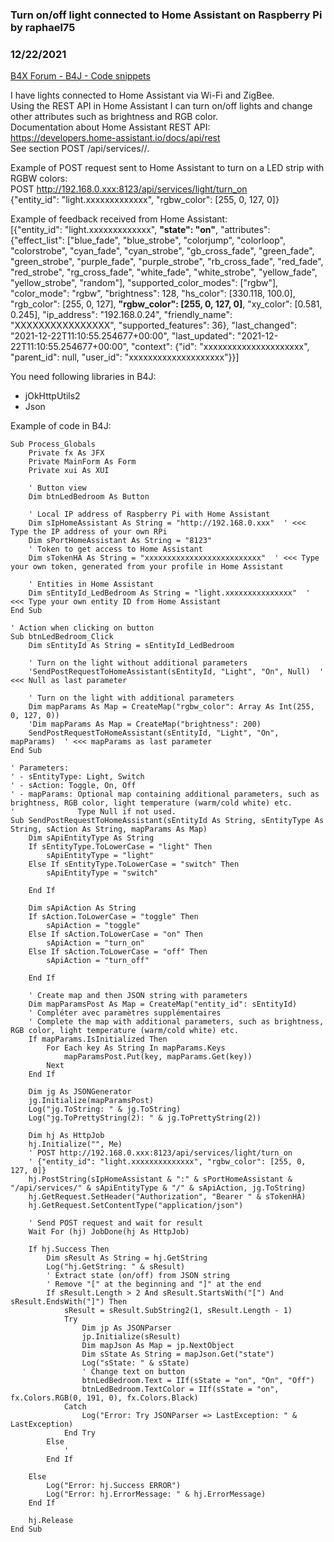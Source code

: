 ### Turn on/off light connected to Home Assistant on Raspberry Pi by raphael75
### 12/22/2021
[B4X Forum - B4J - Code snippets](https://www.b4x.com/android/forum/threads/137054/)

I have lights connected to Home Assistant via Wi-Fi and ZigBee.  
Using the REST API in Home Assistant I can turn on/off lights and change other attributes such as brightness and RGB color.  
Documentation about Home Assistant REST API:  
<https://developers.home-assistant.io/docs/api/rest>  
See section POST /api/services/<domain>/<service>.  
  
Example of POST request sent to Home Assistant to turn on a LED strip with RGBW colors:  
POST <http://192.168.0.xxx:8123/api/services/light/turn_on>  
{"entity\_id": "light.xxxxxxxxxxxxx", "rgbw\_color": [255, 0, 127, 0]}  
  
Example of feedback received from Home Assistant:  
[{"entity\_id": "light.xxxxxxxxxxxxx", **"state": "on"**, "attributes": {"effect\_list": ["blue\_fade", "blue\_strobe", "colorjump", "colorloop", "colorstrobe", "cyan\_fade", "cyan\_strobe", "gb\_cross\_fade", "green\_fade", "green\_strobe", "purple\_fade", "purple\_strobe", "rb\_cross\_fade", "red\_fade", "red\_strobe", "rg\_cross\_fade", "white\_fade", "white\_strobe", "yellow\_fade", "yellow\_strobe", "random"], "supported\_color\_modes": ["rgbw"], "color\_mode": "rgbw", "brightness": 128, "hs\_color": [330.118, 100.0], "rgb\_color": [255, 0, 127], **"rgbw\_color": [255, 0, 127, 0]**, "xy\_color": [0.581, 0.245], "ip\_address": "192.168.0.24", "friendly\_name": "XXXXXXXXXXXXXXXX", "supported\_features": 36}, "last\_changed": "2021-12-22T11:10:55.254677+00:00", "last\_updated": "2021-12-22T11:10:55.254677+00:00", "context": {"id": "xxxxxxxxxxxxxxxxxxxxx", "parent\_id": null, "user\_id": "xxxxxxxxxxxxxxxxxxxx"}}]  
  
You need following libraries in B4J:  
- jOkHttpUtils2  
- Json  
  
Example of code in B4J:  

```B4X
Sub Process_Globals  
    Private fx As JFX  
    Private MainForm As Form  
    Private xui As XUI  
   
    ' Button view  
    Dim btnLedBedroom As Button  
   
    ' Local IP address of Raspberry Pi with Home Assistant  
    Dim sIpHomeAssistant As String = "http://192.168.0.xxx"  ' <<< Type the IP address of your own RPi  
    Dim sPortHomeAssistant As String = "8123"  
    ' Token to get access to Home Assistant  
    Dim sTokenHA As String = "xxxxxxxxxxxxxxxxxxxxxxxxxx"  ' <<< Type your own token, generated from your profile in Home Assistant  
   
    ' Entities in Home Assistant  
    Dim sEntityId_LedBedroom As String = "light.xxxxxxxxxxxxxxx"  ' <<< Type your own entity ID from Home Assistant  
End Sub  
  
' Action when clicking on button  
Sub btnLedBedroom_Click  
    Dim sEntityId As String = sEntityId_LedBedroom  
   
    ' Turn on the light without additional parameters  
    'SendPostRequestToHomeAssistant(sEntityId, "Light", "On", Null)  ' <<< Null as last parameter  
   
    ' Turn on the light with additional parameters  
    Dim mapParams As Map = CreateMap("rgbw_color": Array As Int(255, 0, 127, 0))  
    'Dim mapParams As Map = CreateMap("brightness": 200)  
    SendPostRequestToHomeAssistant(sEntityId, "Light", "On", mapParams)  ' <<< mapParams as last parameter  
End Sub  
  
' Parameters:  
' - sEntityType: Light, Switch  
' - sAction: Toggle, On, Off  
' - mapParams: Optional map containing additional parameters, such as brightness, RGB color, light temperature (warm/cold white) etc.  
'              Type Null if not used.  
Sub SendPostRequestToHomeAssistant(sEntityId As String, sEntityType As String, sAction As String, mapParams As Map)  
    Dim sApiEntityType As String  
    If sEntityType.ToLowerCase = "light" Then  
        sApiEntityType = "light"  
    Else If sEntityType.ToLowerCase = "switch" Then  
        sApiEntityType = "switch"  
       
    End If  
   
    Dim sApiAction As String  
    If sAction.ToLowerCase = "toggle" Then  
        sApiAction = "toggle"  
    Else If sAction.ToLowerCase = "on" Then  
        sApiAction = "turn_on"  
    Else If sAction.ToLowerCase = "off" Then  
        sApiAction = "turn_off"  
       
    End If  
   
    ' Create map and then JSON string with parameters  
    Dim mapParamsPost As Map = CreateMap("entity_id": sEntityId)  
    ' Compléter avec paramètres supplémentaires  
    ' Complete the map with additional parameters, such as brightness, RGB color, light temperature (warm/cold white) etc.  
    If mapParams.IsInitialized Then  
        For Each key As String In mapParams.Keys  
            mapParamsPost.Put(key, mapParams.Get(key))  
        Next  
    End If  
   
    Dim jg As JSONGenerator  
    jg.Initialize(mapParamsPost)  
    Log("jg.ToString: " & jg.ToString)  
    Log("jg.ToPrettyString(2): " & jg.ToPrettyString(2))  
    
    Dim hj As HttpJob  
    hj.Initialize("", Me)  
    ' POST http://192.168.0.xxx:8123/api/services/light/turn_on  
    ' {"entity_id": "light.xxxxxxxxxxxxxx", "rgbw_color": [255, 0, 127, 0]}  
    hj.PostString(sIpHomeAssistant & ":" & sPortHomeAssistant & "/api/services/" & sApiEntityType & "/" & sApiAction, jg.ToString)  
    hj.GetRequest.SetHeader("Authorization", "Bearer " & sTokenHA)  
    hj.GetRequest.SetContentType("application/json")  
   
    ' Send POST request and wait for result  
    Wait For (hj) JobDone(hj As HttpJob)  
   
    If hj.Success Then  
        Dim sResult As String = hj.GetString  
        Log("hj.GetString: " & sResult)  
        ' Extract state (on/off) from JSON string  
        ' Remove "[" at the beginning and "]" at the end  
        If sResult.Length > 2 And sResult.StartsWith("[") And sResult.EndsWith("]") Then  
            sResult = sResult.SubString2(1, sResult.Length - 1)  
            Try  
                Dim jp As JSONParser  
                jp.Initialize(sResult)  
                Dim mapJson As Map = jp.NextObject  
                Dim sState As String = mapJson.Get("state")  
                Log("sState: " & sState)  
                ' Change text on button  
                btnLedBedroom.Text = IIf(sState = "on", "On", "Off")  
                btnLedBedroom.TextColor = IIf(sState = "on", fx.Colors.RGB(0, 191, 0), fx.Colors.Black)  
            Catch  
                Log("Error: Try JSONParser => LastException: " & LastException)  
            End Try  
        Else  
            '  
        End If  
       
    Else  
        Log("Error: hj.Success ERROR")  
        Log("Error: hj.ErrorMessage: " & hj.ErrorMessage)  
    End If  
   
    hj.Release  
End Sub
```